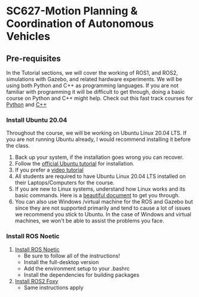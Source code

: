 # SC627-Motion Planning & Coordination of Autonomous Vehicles

## Pre-requisites
In the Tutorial sections, we will cover the working of ROS1, and ROS2, simulations with Gazebo, and related hardware experiments. We will be using both Python and C++ as programming languages. If you are not familiar with programming it will be difficult to get through, doing a basic course on Python and C++ might help. Check out this fast track courses for [Python](https://www.interviewbit.com/courses_v2/fast-track-python) and [C++](https://www.interviewbit.com/courses_v2/fast-track-cpp)
### Install Ubuntu 20.04
Throughout the course, we will be working on Ubuntu Linux 20.04 LTS. If you are not running Ubuntu already, I would recommend installing it before the class. 

1. Back up your system, if the installation goes wrong you can recover.
2. Follow the [official Ubuntu tutorial](https://ubuntu.com/tutorials/install-ubuntu-desktop#1-overview) for installation.
3. If you prefer a [video tutorial](https://youtu.be/BnV23ZEI34w)
4. All students are required to have Ubuntu Linux 20.04 LTS installed on their Laptops/Computers for the course.
5. If you are new to Linux systems, understand how Linux works and its basic commands. Here is a [beautiful document](https://nu-msr.github.io/hackathon/linux_interactive.html) to get you through.
6. You can also use Windows /virtual machine for the ROS and Gazebo but since they are not supported primarily and tend to cause a lot of issues we recommend you stick to Ubuntu. In the case of Windows and virtual machines, we won't be able to assist the problems you face.

### Install ROS Noetic
1. [Install ROS Noetic](https://wiki.ros.org/noetic/Installation/Ubuntu)
    -  Be sure to follow all of the instructions!
    -  Install the full-desktop version
    -  Add the environment setup to your .bashrc
    -  Install the dependencies for building packages
2. [Install ROS2 Foxy](https://docs.ros.org/en/foxy/Installation/Ubuntu-Install-Debians.html)
    -  Same instructions apply
   
